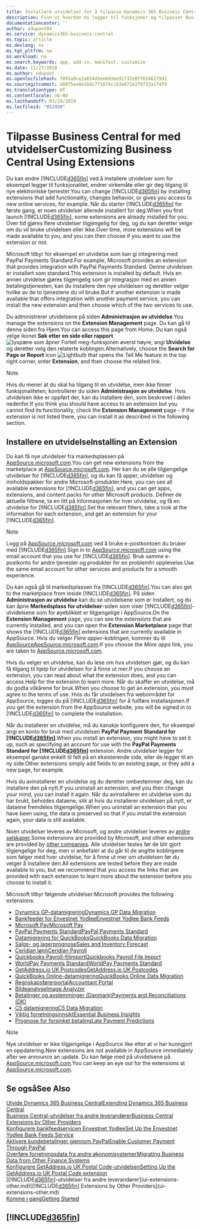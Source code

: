 ```yaml
---
title: Installere utvidelser for å tilpasse Dynamics 365 Business Central | Microsoft-dokumentasjon
description: Finn ut hvordan du legger til funksjoner og tilpasser Business Central ved å installere utvidelser.
documentationcenter: ''
author: edupont04
ms.service: dynamics365-business-central
ms.topic: article
ms.devlang: na
ms.tgt_pltfrm: na
ms.workload: na
ms.search.keywords: app, add-in, manifest, customize
ms.date: 11/27/2018
ms.author: edupont
ms.openlocfilehash: f093a9ce2a654d5ee693ee91f32e87f6546279d1
ms.sourcegitcommit: d09f5ee0e164c7716f4ccb2ed71e2f9732a1f4f9
ms.translationtype: HT
ms.contentlocale: nb-NO
ms.lasthandoff: 03/19/2019
ms.locfileid: "852450"
---
```

# <a name="customizing-business-central-using-extensions"></a><span data-ttu-id="c72e9-103">Tilpasse Business Central for med utvidelser</span><span class="sxs-lookup"><span data-stu-id="c72e9-103">Customizing Business Central Using Extensions</span></span>
<span data-ttu-id="c72e9-104">Du kan endre [!INCLUDE[d365fin](includes/d365fin_md.md)] ved å installere utvidelser som for eksempel legger til funksjonalitet, endrer virkemåte eller gir deg tilgang til nye elektroniske tjenester.</span><span class="sxs-lookup"><span data-stu-id="c72e9-104">You can change [!INCLUDE[d365fin](includes/d365fin_md.md)] by installing extensions that add functionality, changes behavior, or gives you access to new online services, for example.</span></span>
<span data-ttu-id="c72e9-105">Når du starter [!INCLUDE[d365fin](includes/d365fin_md.md)] for første gang, er noen utvidelser allerede installert for deg.</span><span class="sxs-lookup"><span data-stu-id="c72e9-105">When you first launch [!INCLUDE[d365fin](includes/d365fin_md.md)], some extensions are already installed for you.</span></span> <span data-ttu-id="c72e9-106">Over tid gjøres flere utvidelser tilgjengelig for deg, og du kan deretter velge om du vil bruke utvidelsen eller ikke.</span><span class="sxs-lookup"><span data-stu-id="c72e9-106">Over time, more extensions will be made available to you, and you can then choose if you want to use the extension or not.</span></span>

<span data-ttu-id="c72e9-107">Microsoft tilbyr for eksempel en utvidelse som kan gi integrering med PayPal Payments Standard.</span><span class="sxs-lookup"><span data-stu-id="c72e9-107">For example, Microsoft provides an extension that provides integration with PayPal Payments Standard.</span></span> <span data-ttu-id="c72e9-108">Denne utvidelsen er installert som standard.</span><span class="sxs-lookup"><span data-stu-id="c72e9-108">This extension is installed by default.</span></span>
<span data-ttu-id="c72e9-109">Hvis en annen utvidelse gjøres tilgjengelig som gir integrasjon med en annen betalingstjenesten, kan du installere den nye utvidelsen og deretter velger hvilke av de to tjenestene du vil bruke.</span><span class="sxs-lookup"><span data-stu-id="c72e9-109">But if another extension is made available that offers integration with another payment service, you can install the new extension and then choose which of the two services to use.</span></span>  

<span data-ttu-id="c72e9-110">Du administrerer utvidelsene på siden **Administrasjon av utvidelse**.</span><span class="sxs-lookup"><span data-stu-id="c72e9-110">You manage the extensions on the **Extension Management** page.</span></span> <span data-ttu-id="c72e9-111">Du kan gå til denne siden fra Hjem.</span><span class="sxs-lookup"><span data-stu-id="c72e9-111">You can access this page from Home.</span></span> <span data-ttu-id="c72e9-112">Du kan også velge ikonet **Søk etter en side eller rapport** ![lyspære som åpner Fortell meg-funksjonen](media/ui-search/search_small.png "Fortell hva du vil gjøre") øverst høyre, angi **Utvidelse** og deretter velg den relaterte koblingen.</span><span class="sxs-lookup"><span data-stu-id="c72e9-112">Alternatively, choose the **Search for Page or Report** icon ![Lightbulb that opens the Tell Me feature](media/ui-search/search_small.png "Tell me what you want to do") in the top right corner, enter **Extension**, and then choose the related link.</span></span>  

> [!NOTE]  
>   <span data-ttu-id="c72e9-113">Hvis du mener at du skal ha tilgang til en utvidelse, men ikke finner funksjonaliteten, kontrollerer du siden **Administrasjon av utvidelse**. Hvis utvidelsen ikke er oppført der, kan du installere den, som beskrevet i delen nedenfor.</span><span class="sxs-lookup"><span data-stu-id="c72e9-113">If you think you should have access to an extension but you cannot find its functionality, check the **Extension Management** page - if the extension is not listed there, you can install it as described in the following section.</span></span>  

## <a name="installing-an-extension"></a><span data-ttu-id="c72e9-114">Installere en utvidelse</span><span class="sxs-lookup"><span data-stu-id="c72e9-114">Installing an Extension</span></span>
<span data-ttu-id="c72e9-115">Du kan få nye utvidelser fra markedsplassen på [AppSource.microsoft.com](https://appsource.microsoft.com/en-us/marketplace/apps?src=dynamics365website&product=dynamics-365-business-central).</span><span class="sxs-lookup"><span data-stu-id="c72e9-115">You can get new extensions from the marketplace at [AppSource.microsoft.com](https://appsource.microsoft.com/en-us/marketplace/apps?src=dynamics365website&product=dynamics-365-business-central).</span></span> <span data-ttu-id="c72e9-116">Her kan du se alle tilgjengelige utvidelser for [!INCLUDE[d365fin](includes/d365fin_md.md)], og du kan få apper, utvidelser og innholdspakker for andre Microsoft-produkter.</span><span class="sxs-lookup"><span data-stu-id="c72e9-116">Here, you can see all available extensions for [!INCLUDE[d365fin](includes/d365fin_md.md)], and you can get apps, extensions, and content packs for other Microsoft products.</span></span> <span data-ttu-id="c72e9-117">Definer de aktuelle filtrene, ta en titt på informasjonen for hver utvidelse, og få en utvidelse for [!INCLUDE[d365fin](includes/d365fin_md.md)].</span><span class="sxs-lookup"><span data-stu-id="c72e9-117">Set the relevant filters, take a look at the information for each extension, and get an extension for your [!INCLUDE[d365fin](includes/d365fin_md.md)].</span></span>  
> [!NOTE]  
>   <span data-ttu-id="c72e9-118">Logg på [AppSource.microsoft.com](https://appsource.microsoft.com/) ved å bruke e-postkontoen du bruker med [!INCLUDE[d365fin](includes/d365fin_md.md)].</span><span class="sxs-lookup"><span data-stu-id="c72e9-118">Sign in to [AppSource.microsoft.com](https://appsource.microsoft.com/) using the email account that you use for [!INCLUDE[d365fin](includes/d365fin_md.md)].</span></span> <span data-ttu-id="c72e9-119">Bruk samme e-postkonto for andre tjenester og produkter for en problemfri opplevelse.</span><span class="sxs-lookup"><span data-stu-id="c72e9-119">Use the same email account for other services and products for a smooth experience.</span></span>  

<span data-ttu-id="c72e9-120">Du kan også gå til markedsplassen fra [!INCLUDE[d365fin](includes/d365fin_md.md)].</span><span class="sxs-lookup"><span data-stu-id="c72e9-120">You can also get to the marketplace from inside [!INCLUDE[d365fin](includes/d365fin_md.md)].</span></span> <span data-ttu-id="c72e9-121">På siden **Administrasjon av utvidelse** kan du se utvidelsene som er installert, og du kan åpne **Markedsplass for utvidelser**-siden som viser [!INCLUDE[d365fin](includes/d365fin_md.md)]-utvidelsene som for øyeblikket er tilgjengelige i AppSource.</span><span class="sxs-lookup"><span data-stu-id="c72e9-121">On the **Extension Management** page, you can see the extensions that are currently installed, and you can open the **Extension Marketplace** page that shows the [!INCLUDE[d365fin](includes/d365fin_md.md)] extensions that are currently available in AppSource.</span></span> <span data-ttu-id="c72e9-122">Hvis du velger *Flere apper*-koblingen, kommer du til [AppSourceAppSource.microsoft.com](https://appsource.microsoft.com/en-us/marketplace/apps?product=dynamics-365%3Bdynamics-365-for-financials&page=1).</span><span class="sxs-lookup"><span data-stu-id="c72e9-122">If you choose the *More apps* link, you are taken to [AppSource.microsoft.com](https://appsource.microsoft.com/en-us/marketplace/apps?product=dynamics-365%3Bdynamics-365-for-financials&page=1).</span></span>  

<span data-ttu-id="c72e9-123">Hvis du velger en utvidelse, kan du lese om hva utvidelsen gjør, og du kan få tilgang til hjelp for utvidelsen for å finne ut mer.</span><span class="sxs-lookup"><span data-stu-id="c72e9-123">If you choose an extension, you can read about what the extension does, and you can access Help for the extension to learn more.</span></span> <span data-ttu-id="c72e9-124">Når du skaffer en utvidelse, må du godta vilkårene for bruk.</span><span class="sxs-lookup"><span data-stu-id="c72e9-124">When you choose to get an extension, you must agree to the terms of use.</span></span> <span data-ttu-id="c72e9-125">Hvis du får utvidelsen fra webområdet for AppSource, logges du på [!INCLUDE[d365fin](includes/d365fin_md.md)] for å fullføre installasjonen.</span><span class="sxs-lookup"><span data-stu-id="c72e9-125">If you get the extension from the AppSource website, you will be signed in to [!INCLUDE[d365fin](includes/d365fin_md.md)] to complete the installation.</span></span>  

<span data-ttu-id="c72e9-126">Når du installerer en utvidelse, må du kanskje konfigurere den, for eksempel angi en konto for bruk med utvidelsen **PayPal Payment Standard for [!INCLUDE[d365fin](includes/d365fin_md.md)]**.</span><span class="sxs-lookup"><span data-stu-id="c72e9-126">When you install an extension, you might have to set it up, such as specifying an account for use with the **PayPal Payments Standard for [!INCLUDE[d365fin](includes/d365fin_md.md)]** extension.</span></span>
<span data-ttu-id="c72e9-127">Andre utvidelser legger for eksempel ganske enkelt til felt på en eksisterende side, eller de legger til en ny side.</span><span class="sxs-lookup"><span data-stu-id="c72e9-127">Other extensions simply add fields to an existing page, or they add a new page, for example.</span></span>   

<span data-ttu-id="c72e9-128">Hvis du avinstallerer en utvidelse og du deretter ombestemmer deg, kan du installere den på nytt.</span><span class="sxs-lookup"><span data-stu-id="c72e9-128">If you uninstall an extension, and you then change your mind, you can install it again.</span></span> <span data-ttu-id="c72e9-129">Når du avinstallerer en utvidelse som du har brukt, beholdes dataene, slik at hvis du installerer utvidelsen på nytt, er dataene fremdeles tilgjengelige.</span><span class="sxs-lookup"><span data-stu-id="c72e9-129">When you uninstall an extension that you have been using, the data is preserved so that if you install the extension again, your data is still available.</span></span>  

<span data-ttu-id="c72e9-130">Noen utvidelser leveres av Microsoft, og andre utvidelser leveres av [andre selskaper](ui-extensions-other.md).</span><span class="sxs-lookup"><span data-stu-id="c72e9-130">Some extensions are provided by Microsoft, and other extensions are provided by [other companies](ui-extensions-other.md).</span></span> <span data-ttu-id="c72e9-131">Alle utvidelser testes før de blir gjort tilgjengelige for deg, men vi anbefaler at du går til de angitte koblingene som følger med hver utvidelse, for å finne ut mer om utvidelsen før du velger å installere den.</span><span class="sxs-lookup"><span data-stu-id="c72e9-131">All extensions are tested before they are made available to you, but we recommend that you access the links that are provided with each extension to learn more about the extension before you choose to install it.</span></span>  

<span data-ttu-id="c72e9-132">Microsoft tilbyr følgende utvidelser:</span><span class="sxs-lookup"><span data-stu-id="c72e9-132">Microsoft provides the following extensions:</span></span>  

* [<span data-ttu-id="c72e9-133">Dynamics GP-datamigrering</span><span class="sxs-lookup"><span data-stu-id="c72e9-133">Dynamics GP Data Migration</span></span>](ui-extensions-dynamicsgp-data-migration.md)  
* [<span data-ttu-id="c72e9-134">Bankfeeder for Envestnet Yodlee</span><span class="sxs-lookup"><span data-stu-id="c72e9-134">Envestnet Yodlee Bank Feeds</span></span>](ui-extensions-yodlee-bank-feeds.md)  
* [<span data-ttu-id="c72e9-135">Microsoft Pay</span><span class="sxs-lookup"><span data-stu-id="c72e9-135">Microsoft Pay</span></span>](ui-extensions-microsoft-pay-payments.md)  
* [<span data-ttu-id="c72e9-136">PayPal Payments Standard</span><span class="sxs-lookup"><span data-stu-id="c72e9-136">PayPal Payments Standard</span></span>](ui-extensions-paypal-payments-standard.md)  
* [<span data-ttu-id="c72e9-137">Datamigrering for QuickBooks</span><span class="sxs-lookup"><span data-stu-id="c72e9-137">QuickBooks Data Migration</span></span>](ui-extensions-quickbooks-data-migration.md)  
* [<span data-ttu-id="c72e9-138">Salgs- og lagerprognose</span><span class="sxs-lookup"><span data-stu-id="c72e9-138">Sales and Inventory Forecast</span></span>](ui-extensions-sales-forecast.md)  
* [<span data-ttu-id="c72e9-139">Ceridian lønn</span><span class="sxs-lookup"><span data-stu-id="c72e9-139">Ceridian Payroll</span></span>](ui-extensions-ceridian-payroll.md)  
* [<span data-ttu-id="c72e9-140">Quickbooks Payroll-filimport</span><span class="sxs-lookup"><span data-stu-id="c72e9-140">Quickbooks Payroll File Import</span></span>](ui-extensions-quickbooks-payroll.md)  
* [<span data-ttu-id="c72e9-141">WorldPay Payments Standard</span><span class="sxs-lookup"><span data-stu-id="c72e9-141">WorldPay Payments Standard</span></span>](ui-extensions-worldpay-payments-standard.md)  
* [<span data-ttu-id="c72e9-142">GetAddress.io UK Postcodes</span><span class="sxs-lookup"><span data-stu-id="c72e9-142">GetAddress.io UK Postcodes</span></span>](ui-extensions-getaddressio.md)  
* [<span data-ttu-id="c72e9-143">QuickBooks Online-datamigrering</span><span class="sxs-lookup"><span data-stu-id="c72e9-143">QuickBooks Online Data Migration</span></span>](ui-extensions-quickbooks-online-data-migration.md)  
* [<span data-ttu-id="c72e9-144">Regnskapsførerportal</span><span class="sxs-lookup"><span data-stu-id="c72e9-144">Accountant Portal</span></span>](ui-extensions-accountant-portal.md)  
* [<span data-ttu-id="c72e9-145">Bildeanalyse</span><span class="sxs-lookup"><span data-stu-id="c72e9-145">Image Analyzer</span></span>](ui-extensions-image-analyzer.md)  
* [<span data-ttu-id="c72e9-146">Betalinger og avstemminger (Danmark)</span><span class="sxs-lookup"><span data-stu-id="c72e9-146">Payments and Reconciliations (DK)</span></span>](ui-extensions-payments-reconciliation-formats-dk.md)  
* [<span data-ttu-id="c72e9-147">C5 datamigrering</span><span class="sxs-lookup"><span data-stu-id="c72e9-147">C5 Data Migration</span></span>](ui-extensions-c5-data-migration.md)  
* [<span data-ttu-id="c72e9-148">Viktig forretningsinnsikt</span><span class="sxs-lookup"><span data-stu-id="c72e9-148">Essential Business Insights</span></span>](ui-extensions-essential-business-insights.md)  
* [<span data-ttu-id="c72e9-149">Prognose for forsinket betaling</span><span class="sxs-lookup"><span data-stu-id="c72e9-149">Late Payment Predictions</span></span>](ui-extensions-late-payment-prediction.md  )

> [!NOTE]  
>  <span data-ttu-id="c72e9-150">Nye utvidelser er ikke tilgjengelige i AppSource like etter at vi har kunngjort en oppdatering.</span><span class="sxs-lookup"><span data-stu-id="c72e9-150">New extensions are not available in AppSource immediately after we announce an update.</span></span> <span data-ttu-id="c72e9-151">Du kan følge med på utvidelsene på [AppSource.microsoft.com](https://appsource.microsoft.com/en-us/marketplace/apps?product=dynamics-365%3Bdynamics-365-for-financials&page=1).</span><span class="sxs-lookup"><span data-stu-id="c72e9-151">You can keep an eye out for the extensions at [AppSource.microsoft.com](https://appsource.microsoft.com/en-us/marketplace/apps?product=dynamics-365%3Bdynamics-365-for-financials&page=1).</span></span>

## <a name="see-also"></a><span data-ttu-id="c72e9-152">Se også</span><span class="sxs-lookup"><span data-stu-id="c72e9-152">See Also</span></span>
[<span data-ttu-id="c72e9-153">Utvide Dynamics 365 Business Central</span><span class="sxs-lookup"><span data-stu-id="c72e9-153">Extending Dynamics 365 Business Central</span></span>](about-develop-extensions.md)  
[<span data-ttu-id="c72e9-154">Business Central-utvidelser fra andre leverandører</span><span class="sxs-lookup"><span data-stu-id="c72e9-154">Business Central Extensions by Other Providers</span></span>](ui-extensions-other.md)  
[<span data-ttu-id="c72e9-155">Konfigurere bankfeedservicen Envestnet Yodlee</span><span class="sxs-lookup"><span data-stu-id="c72e9-155">Set Up the Envestnet Yodlee Bank Feeds Service</span></span>](bank-how-setup-bank-statement-service.md)  
[<span data-ttu-id="c72e9-156">Aktivere kundebetalinger gjennom PayPal</span><span class="sxs-lookup"><span data-stu-id="c72e9-156">Enable Customer Payment Through PayPal</span></span>](sales-how-enable-payment-service-extensions.md)  
[<span data-ttu-id="c72e9-157">Overføre forretningsdata fra andre økonomisystemer</span><span class="sxs-lookup"><span data-stu-id="c72e9-157">Migrating Business Data from Other Finance Systems</span></span>](across-import-data-configuration-packages.md)  
[<span data-ttu-id="c72e9-158">Konfigurere GetAddress.io UK Postal Code-utvidelsen</span><span class="sxs-lookup"><span data-stu-id="c72e9-158">Setting Up the GetAddress.io UK Postal Code extension</span></span>](LocalFunctionality/UnitedKingdom/uk-setup-postal-code-service.md)  
<span data-ttu-id="c72e9-159">[[!INCLUDE[d365fin](includes/d365fin_md.md)]-utvidelser fra andre leverandører](ui-extensions-other.md)</span><span class="sxs-lookup"><span data-stu-id="c72e9-159">[[!INCLUDE[d365fin](includes/d365fin_md.md)] Extensions by Other Providers](ui-extensions-other.md)</span></span>  
[<span data-ttu-id="c72e9-160">Komme i gang</span><span class="sxs-lookup"><span data-stu-id="c72e9-160">Getting Started</span></span>](product-get-started.md)  

## [!INCLUDE[d365fin](includes/free_trial_md.md)]  
